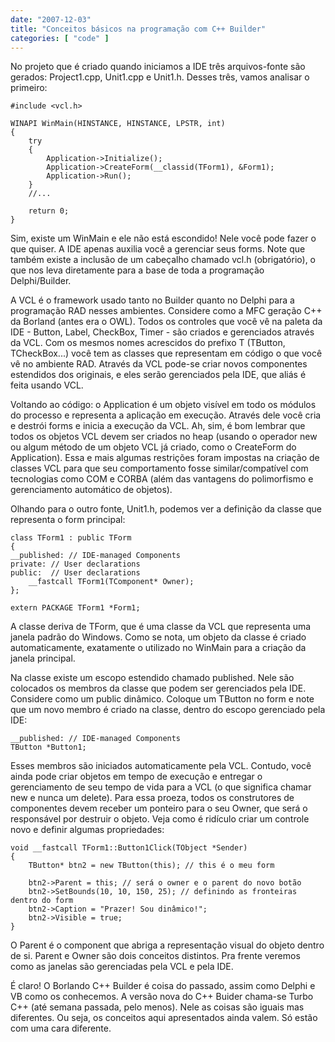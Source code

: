 ```yaml
---
date: "2007-12-03"
title: "Conceitos básicos na programação com C++ Builder"
categories: [ "code" ]
---
```

No projeto que é criado quando iniciamos a IDE três arquivos-fonte são gerados: Project1.cpp, Unit1.cpp e Unit1.h. Desses três, vamos analisar o primeiro:

    #include <vcl.h>
    
    WINAPI WinMain(HINSTANCE, HINSTANCE, LPSTR, int)
    {
    	try
    	{
    		Application->Initialize();
    		Application->CreateForm(__classid(TForm1), &Form1);
    		Application->Run();
    	}
    	//...
    
    	return 0;
    } 

Sim, existe um WinMain e ele não está escondido! Nele você pode fazer o que quiser. A IDE apenas auxilia você a gerenciar seus forms. Note que também existe a inclusão de um cabeçalho chamado vcl.h (obrigatório), o que nos leva diretamente para a base de toda a programação Delphi/Builder.

A VCL é o framework usado tanto no Builder quanto no Delphi para a programação RAD nesses ambientes. Considere como a MFC geração C++ da Borland (antes era o OWL). Todos os controles que você vê na paleta da IDE - Button, Label, CheckBox, Timer - são criados e gerenciados através da VCL. Com os mesmos nomes acrescidos do prefixo T (TButton, TCheckBox...) você tem as classes que representam em código o que você vê no ambiente RAD. Através da VCL pode-se criar novos componentes estendidos dos originais, e eles serão gerenciados pela IDE, que aliás é feita usando VCL.

Voltando ao código: o Application é um objeto visível em todo os módulos do processo e representa a aplicação em execução. Através dele você cria e destrói forms e inicia a execução da VCL. Ah, sim, é bom lembrar que todos os objetos VCL devem ser criados no heap (usando o operador new ou algum método de um objeto VCL já criado, como o CreateForm do Application). Essa e mais algumas restrições foram impostas na criação de classes VCL para que seu comportamento fosse similar/compatível com tecnologias como COM e CORBA (além das vantagens do polimorfismo e gerenciamento automático de objetos).

Olhando para o outro fonte, Unit1.h, podemos ver a definição da classe que representa o form principal:

    class TForm1 : public TForm
    {
    __published: // IDE-managed Components
    private: // User declarations
    public:  // User declarations
    	__fastcall TForm1(TComponent* Owner);
    };
    
    extern PACKAGE TForm1 *Form1; 

A classe deriva de TForm, que é uma classe da VCL que representa uma janela padrão do Windows. Como se nota, um objeto da classe é criado automaticamente, exatamente o utilizado no WinMain para a criação da janela principal.

Na classe existe um escopo estendido chamado published. Nele são colocados os membros da classe que podem ser gerenciados pela IDE. Considere como um public dinâmico. Coloque um TButton no form e note que um novo membro é criado na classe, dentro do escopo gerenciado pela IDE:

    __published: // IDE-managed Components
    TButton *Button1;

Esses membros são iniciados automaticamente pela VCL. Contudo, você ainda pode criar objetos em tempo de execução e entregar o gerenciamento de seu tempo de vida para a VCL (o que significa chamar new e nunca um delete). Para essa proeza, todos os construtores de componentes devem receber um ponteiro para o seu Owner, que será o responsável por destruir o objeto. Veja como é ridículo criar um controle novo e definir algumas propriedades:

    void __fastcall TForm1::Button1Click(TObject *Sender)
    {
    	TButton* btn2 = new TButton(this); // this é o meu form
    
    	btn2->Parent = this; // será o owner e o parent do novo botão
    	btn2->SetBounds(10, 10, 150, 25); // definindo as fronteiras dentro do form
    	btn2->Caption = "Prazer! Sou dinâmico!";
    	btn2->Visible = true;
    } 

O Parent é o component que abriga a representação visual do objeto dentro de si. Parent e Owner são dois conceitos distintos. Pra frente veremos como as janelas são gerenciadas pela VCL e pela IDE.

É claro! O Borlando C++ Builder é coisa do passado, assim como Delphi e VB como os conhecemos. A versão nova do C++ Buider chama-se Turbo C++ (até semana passada, pelo menos). Nele as coisas são iguais mas diferentes. Ou seja, os conceitos aqui apresentados ainda valem. Só estão com uma cara diferente.
